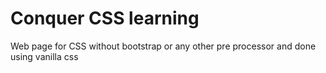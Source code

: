 # Conquer CSS learning
Web page for CSS without bootstrap or any other pre processor and done using vanilla css 
